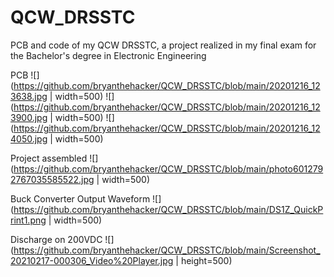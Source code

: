 # QCW_DRSSTC
PCB and code of my QCW DRSSTC, a project realized in my final exam for the Bachelor's degree in Electronic Engineering

PCB
![](https://github.com/bryanthehacker/QCW_DRSSTC/blob/main/20201216_123638.jpg | width=500)
![](https://github.com/bryanthehacker/QCW_DRSSTC/blob/main/20201216_123900.jpg | width=500)
![](https://github.com/bryanthehacker/QCW_DRSSTC/blob/main/20201216_124050.jpg | width=500)

Project assembled
![](https://github.com/bryanthehacker/QCW_DRSSTC/blob/main/photo6012792767035585522.jpg | width=500)

Buck Converter Output Waveform
![](https://github.com/bryanthehacker/QCW_DRSSTC/blob/main/DS1Z_QuickPrint1.png | width=500)

Discharge on 200VDC
![](https://github.com/bryanthehacker/QCW_DRSSTC/blob/main/Screenshot_20210217-000306_Video%20Player.jpg | height=500)
